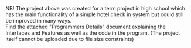 NB! The project above was created for a term project in high school which has the main functionality of a simple hotel check in system but could still be improved in many ways. <br/>
Find the attached "Programmers Details" document explaining the Interfaces and Features as well as the code in the program. (The project itself cannot be uploaded due to file size constraints)
